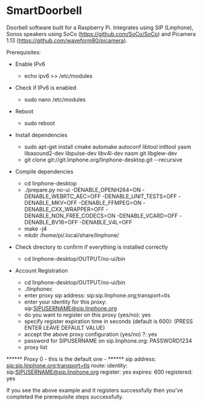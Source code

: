 # SmartDoorbell
Doorbell software built for a Raspberry Pi. Integrates using SIP (Linphone), Sonos speakers using SoCo (https://github.com/SoCo/SoCo) and Picamera 1.13 (https://github.com/waveform80/picamera). 

Prerequisites:
  - Enable IPv6
    - echo ipv6 >> /etc/modules
  - Check if IPv6 is enabled
    - sudo nano /etc/modules
  - Reboot
    - sudo reboot
  - Install dependencies
    - sudo apt-get install cmake automake autoconf libtool intltool yasm libasound2-dev libpulse-dev libv4l-dev nasm git libglew-dev
    - git clone git://git.linphone.org/linphone-desktop.git --recursive
  - Compile dependencies
    - cd linphone-desktop
    - ./prepare.py no-ui -DENABLE_OPENH264=ON -DENABLE_WEBRTC_AEC=OFF -DENABLE_UNIT_TESTS=OFF -DENABLE_MKV=OFF -DENABLE_FFMPEG=ON -DENABLE_CXX_WRAPPER=OFF -DENABLE_NON_FREE_CODECS=ON -DENABLE_VCARD=OFF -DENABLE_BV16=OFF -DENABLE_V4L=OFF
    - make -j4
    - mkdir /home/pi/.local/share/linphone/
 - Check directory to confirm if everything is installed correctly
    - cd linphone-desktop/OUTPUT/no-ui/bin
    
 - Account Registration
    - cd linphone-desktop/OUTPUT/no-ui/bin 
    - ./linphonec
    - enter proxy sip address: sip:sip.linphone.org;transport=tls
    - enter your identity for this proxy: sip:SIPUSERNAME@sip.linphone.org
    - do you want to register on this proxy (yes/no): yes
    - specify register expiration time in seconds (default is 600): (PRESS ENTER LEAVE DEFAULT VALUE)
    - accept the above proxy configuration (yes/no) ?: yes
    - password for SIPUSERNAME on sip.linphone.org: PASSWORD1234
    - proxy list
    
****** Proxy 0 - this is the default one - ******
sip address: <sip:sip.linphone.org;transport=tls>
route: 
identity: sip:SIPUSERNAME@sip.linphone.org
register: yes
expires: 600
registered: yes

If you see the above example and it registers successfully then you've completed the prerequisite steps successfully.
